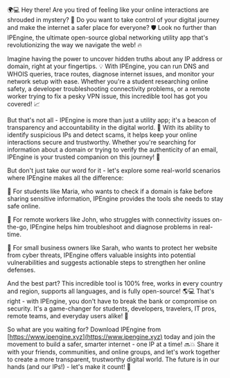 🌍💻 Hey there! Are you tired of feeling like your online interactions are shrouded in mystery? 🤔 Do you want to take control of your digital journey and make the internet a safer place for everyone? 🛡️ Look no further than IPEngine, the ultimate open-source global networking utility app that's revolutionizing the way we navigate the web! 🔥

Imagine having the power to uncover hidden truths about any IP address or domain, right at your fingertips. 💡 With IPEngine, you can run DNS and WHOIS queries, trace routes, diagnose internet issues, and monitor your network setup with ease. Whether you're a student researching online safety, a developer troubleshooting connectivity problems, or a remote worker trying to fix a pesky VPN issue, this incredible tool has got you covered! 📈

But that's not all - IPEngine is more than just a utility app; it's a beacon of transparency and accountability in the digital world. 🔎 With its ability to identify suspicious IPs and detect scams, it helps keep your online interactions secure and trustworthy. Whether you're searching for information about a domain or trying to verify the authenticity of an email, IPEngine is your trusted companion on this journey! 📧

But don't just take our word for it - let's explore some real-world scenarios where IPEngine makes all the difference:

🏫 For students like Maria, who wants to check if a domain is fake before sharing sensitive information, IPEngine provides the tools she needs to stay safe online.

💼 For remote workers like John, who struggles with connectivity issues on-the-go, IPEngine helps him troubleshoot and diagnose problems in real-time.

🏢 For small business owners like Sarah, who wants to protect her website from cyber threats, IPEngine offers valuable insights into potential vulnerabilities and suggests actionable steps to strengthen her online defenses.

And the best part? This incredible tool is 100% free, works in every country and region, supports all languages, and is fully open-source! 🌎💻 That's right - with IPEngine, you don't have to break the bank or compromise on security. It's a game-changer for students, developers, travelers, IT pros, remote teams, and everyday users alike! 🤩

So what are you waiting for? Download IPEngine from [https://www.ipengine.xyz](https://www.ipengine.xyz) today and join the movement to build a safer, smarter internet - one IP at a time! 🔜💥 Share it with your friends, communities, and online groups, and let's work together to create a more transparent, trustworthy digital world. The future is in our hands (and our IPs!) - let's make it count! 🌟